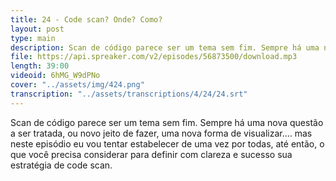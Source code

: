 ```yaml
---
title: 24 - Code scan? Onde? Como?
layout: post
type: main
description: Scan de código parece ser um tema sem fim. Sempre há uma nova questão a ser tratada, ou novo jeito de fazer, uma nova forma de visualizar.... mas neste episódio eu vou tentar estabelecer de uma vez por todas, até então, o que você precisa considerar para definir com clareza e sucesso sua estratégia de code scan.
file: https://api.spreaker.com/v2/episodes/56873500/download.mp3
length: 39:00
videoid: 6hMG_W9dPNo
cover: "../assets/img/424.png"
transcription: "../assets/transcriptions/4/24/24.srt"
---
```


Scan de código parece ser um tema sem fim. Sempre há uma nova questão a ser tratada, ou novo jeito de fazer, uma nova forma de visualizar.... mas neste episódio eu vou tentar estabelecer de uma vez por todas, até então, o que você precisa considerar para definir com clareza e sucesso sua estratégia de code scan.